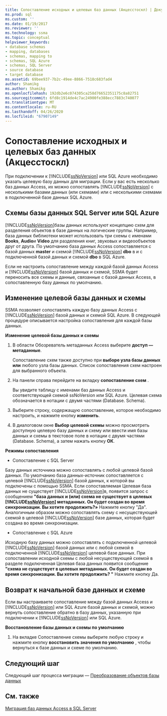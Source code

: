 ```yaml
---
title: Сопоставление исходных и целевых баз данных (Акцесстоскл) | Документация Майкрософт
ms.prod: sql
ms.custom: ''
ms.date: 01/19/2017
ms.reviewer: ''
ms.technology: ssma
ms.topic: conceptual
helpviewer_keywords:
- database schemas
- mapping, databases
- schemas, mapping to
- schemas, SQL Azure
- schemas, SQL Server
- source database
- target database
ms.assetid: 69bee937-7b2c-49ee-8866-7518c683fad4
author: Shamikg
ms.author: Shamikg
ms.openlocfilehash: 192db2e6c074305ca258d76652351175c8a82751
ms.sourcegitcommit: 6fd8c1914de4c7ac24900fe388ecc7883c740077
ms.translationtype: MT
ms.contentlocale: ru-RU
ms.lasthandoff: 04/26/2020
ms.locfileid: "67907149"
---
```

# <a name="mapping-source-and-target-databases-accesstosql"></a>Сопоставление исходных и целевых баз данных (Акцесстоскл)
При подключении к [!INCLUDE[ssNoVersion](../../includes/ssnoversion-md.md)] или SQL Azure необходимо указать целевую базу данных для миграции. Если у вас есть несколько баз данных Access, их можно сопоставлять [!INCLUDE[ssNoVersion](../../includes/ssnoversion-md.md)] с несколькими базами данных (или схемами) или с несколькими схемами в подключенной базе данных SQL Azure.  
  
## <a name="sql-server-or-sql-azure-database-schemas"></a>Схемы базы данных SQL Server или SQL Azure  
[!INCLUDE[ssNoVersion](../../includes/ssnoversion-md.md)]базы данных используют концепцию схем для разделения объектов в базе данных на логические группы. Например, база данных библиотеки может использовать три схемы с именами **Books**, **Audio**и **Video** для разделения книг, звуковых и видеообъектов друг от друга. По умолчанию база данных Access сопоставляется с базой данных **master** и схемой [!INCLUDE[ssNoVersion](../../includes/ssnoversion-md.md)] **dbo** в и с подключенной базой данных и схемой **dbo** в SQL Azure.  
  
Если не настроить сопоставление между каждой базой данных Access и [!INCLUDE[ssNoVersion](../../includes/ssnoversion-md.md)] базой данных и схемой, SSMA будет переносить все схемы и данные, связанные с базой данных Access, в сопоставленную базу данных по умолчанию.  
  
## <a name="modifying-the-target-database-and-schema"></a>Изменение целевой базы данных и схемы  
SSMA позволяет сопоставлять каждую базу данных Access с [!INCLUDE[ssNoVersion](../../includes/ssnoversion-md.md)] базой данных и схемой SQL Azure. В следующей процедуре описывается настройка сопоставления для каждой базы данных.  
  
**Изменение целевой базы данных и схемы**  
  
1.  В области Обозреватель метаданных Access выберите **доступ — метаданные**.  
  
    Сопоставление схем также доступно при **выборе узла базы данных или** любого узла базы данных. Список сопоставления схем настроен для выбранного объекта.  
  
2.  На панели справа перейдите на вкладку **сопоставление схем** .  
  
    Вы увидите таблицу с именами баз данных Access и соответствующей схемой ssNoVersion или SQL Azure. Целевая схема обозначается в нотации с двумя частями (Database. Schema).  
  
3.  Выберите строку, содержащую сопоставление, которое необходимо настроить, и нажмите кнопку **изменить**.  
  
4.  В диалоговом окне **Выбор целевой схемы** можно просмотреть доступную целевую базу данных и схему или ввести имя базы данных и схемы в текстовое поле в нотации с двумя частями (Database. Schema), а затем нажать кнопку **ОК**.  
  
**Режимы сопоставления**  
  
-   Сопоставление с SQL Server  
  
Базу данных источника можно сопоставлять с любой целевой базой данных. По умолчанию база данных-источник сопоставляется с целевой [!INCLUDE[ssNoVersion](../../includes/ssnoversion-md.md)] базой данных, к которой вы подключены с помощью SSMA. Если сопоставляемая Целевая база данных не существует [!INCLUDE[ssNoVersion](../../includes/ssnoversion-md.md)]в, появится запрос с сообщением **"база данных и (или) схема не существует в целевых [!INCLUDE[ssNoVersion](../../includes/ssnoversion-md.md)] метаданных. Он будет создан во время синхронизации. Вы хотите продолжить?»** Нажмите кнопку "Да". Аналогичным образом можно сопоставлять схему с несуществующей схемой в целевой [!INCLUDE[ssNoVersion](../../includes/ssnoversion-md.md)] базе данных, которая будет создана во время синхронизации.  
  
-   Сопоставление с SQL Azure  
  
Исходную базу данных можно сопоставлять с подключенной целевой [!INCLUDE[ssNoVersion](../../includes/ssnoversion-md.md)] базой данных или с любой схемой в подключенной [!INCLUDE[ssNoVersion](../../includes/ssnoversion-md.md)] целевой базе данных. При сопоставлении исходной схемы с любой несуществующей схемой в разделе подключенная Целевая база данных появится сообщение **"схема не существует в целевых метаданных. Он будет создан во время синхронизации. Вы хотите продолжить? "** Нажмите кнопку Да.  
  
## <a name="reverting-to-your-initial-database-and-schema"></a>Возврат к начальной базе данных и схеме  
Если вы настраиваете сопоставление между базой данных Access и [!INCLUDE[ssNoVersion](../../includes/ssnoversion-md.md)] или SQL Azure базой данных и схемой, можно вернуть сопоставление обратно в базу данных, указанную при подключении к [!INCLUDE[ssNoVersion](../../includes/ssnoversion-md.md)] или SQL Azure.  
  
**Восстановление базы данных и схемы по умолчанию**  
  
1.  На вкладке Сопоставление схемы выберите любую строку и нажмите кнопку **восстановить значения по умолчанию** , чтобы вернуться к базе данных и схеме по умолчанию.  
  
## <a name="next-step"></a>Следующий шаг  
Следующий шаг процесса миграции — [Преобразование объектов базы данных](converting-access-database-objects-accesstosql.md)  
  
## <a name="see-also"></a>См. также  
[Миграция баз данных Access в SQL Server](migrating-access-databases-to-sql-server-azure-sql-db-accesstosql.md)  
  
